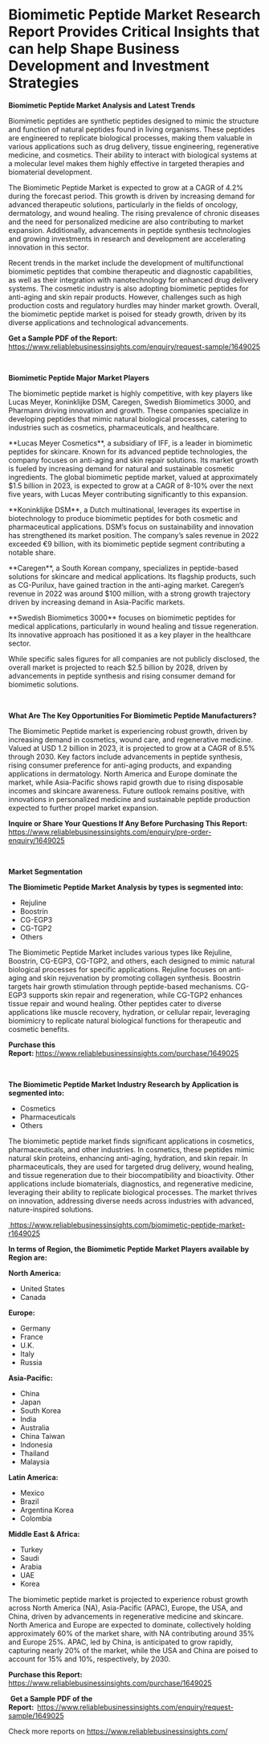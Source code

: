 <p><h1>Biomimetic Peptide Market Research Report Provides Critical Insights that can help Shape Business Development and Investment Strategies</h1></p><p><strong>Biomimetic Peptide Market Analysis and Latest Trends</strong></p>
<p><p>Biomimetic peptides are synthetic peptides designed to mimic the structure and function of natural peptides found in living organisms. These peptides are engineered to replicate biological processes, making them valuable in various applications such as drug delivery, tissue engineering, regenerative medicine, and cosmetics. Their ability to interact with biological systems at a molecular level makes them highly effective in targeted therapies and biomaterial development.</p><p>The Biomimetic Peptide Market is expected to grow at a CAGR of 4.2% during the forecast period. This growth is driven by increasing demand for advanced therapeutic solutions, particularly in the fields of oncology, dermatology, and wound healing. The rising prevalence of chronic diseases and the need for personalized medicine are also contributing to market expansion. Additionally, advancements in peptide synthesis technologies and growing investments in research and development are accelerating innovation in this sector.</p><p>Recent trends in the market include the development of multifunctional biomimetic peptides that combine therapeutic and diagnostic capabilities, as well as their integration with nanotechnology for enhanced drug delivery systems. The cosmetic industry is also adopting biomimetic peptides for anti-aging and skin repair products. However, challenges such as high production costs and regulatory hurdles may hinder market growth. Overall, the biomimetic peptide market is poised for steady growth, driven by its diverse applications and technological advancements.</p></p>
<p><strong>Get a Sample PDF of the Report:&nbsp;</strong> <a href="https://www.reliablebusinessinsights.com/enquiry/request-sample/1649025?utm_campaign=2252&utm_medium=2&utm_source=Github&utm_content=ia&utm_term=27012025&utm_id=biomimetic-peptide">https://www.reliablebusinessinsights.com/enquiry/request-sample/1649025</a></p>
<p>&nbsp;</p>
<p><strong>Biomimetic Peptide Major Market Players</strong></p>
<p><p>The biomimetic peptide market is highly competitive, with key players like Lucas Meyer, Koninklijke DSM, Caregen, Swedish Biomimetics 3000, and Pharmann driving innovation and growth. These companies specialize in developing peptides that mimic natural biological processes, catering to industries such as cosmetics, pharmaceuticals, and healthcare.</p><p>**Lucas Meyer Cosmetics**, a subsidiary of IFF, is a leader in biomimetic peptides for skincare. Known for its advanced peptide technologies, the company focuses on anti-aging and skin repair solutions. Its market growth is fueled by increasing demand for natural and sustainable cosmetic ingredients. The global biomimetic peptide market, valued at approximately $1.5 billion in 2023, is expected to grow at a CAGR of 8-10% over the next five years, with Lucas Meyer contributing significantly to this expansion.</p><p>**Koninklijke DSM**, a Dutch multinational, leverages its expertise in biotechnology to produce biomimetic peptides for both cosmetic and pharmaceutical applications. DSM’s focus on sustainability and innovation has strengthened its market position. The company’s sales revenue in 2022 exceeded €9 billion, with its biomimetic peptide segment contributing a notable share.</p><p>**Caregen**, a South Korean company, specializes in peptide-based solutions for skincare and medical applications. Its flagship products, such as CG-Purilux, have gained traction in the anti-aging market. Caregen’s revenue in 2022 was around $100 million, with a strong growth trajectory driven by increasing demand in Asia-Pacific markets.</p><p>**Swedish Biomimetics 3000** focuses on biomimetic peptides for medical applications, particularly in wound healing and tissue regeneration. Its innovative approach has positioned it as a key player in the healthcare sector.</p><p>While specific sales figures for all companies are not publicly disclosed, the overall market is projected to reach $2.5 billion by 2028, driven by advancements in peptide synthesis and rising consumer demand for biomimetic solutions.</p></p>
<p>&nbsp;</p>
<p><strong>What Are The Key Opportunities For Biomimetic Peptide Manufacturers?</strong></p>
<p><p>The Biomimetic Peptide market is experiencing robust growth, driven by increasing demand in cosmetics, wound care, and regenerative medicine. Valued at USD 1.2 billion in 2023, it is projected to grow at a CAGR of 8.5% through 2030. Key factors include advancements in peptide synthesis, rising consumer preference for anti-aging products, and expanding applications in dermatology. North America and Europe dominate the market, while Asia-Pacific shows rapid growth due to rising disposable incomes and skincare awareness. Future outlook remains positive, with innovations in personalized medicine and sustainable peptide production expected to further propel market expansion.</p></p>
<p><strong>Inquire or Share Your Questions If Any Before Purchasing This Report:</strong> <a href="https://www.reliablebusinessinsights.com/enquiry/pre-order-enquiry/1649025?utm_campaign=2252&utm_medium=2&utm_source=Github&utm_content=ia&utm_term=27012025&utm_id=biomimetic-peptide">https://www.reliablebusinessinsights.com/enquiry/pre-order-enquiry/1649025</a></p>
<p>&nbsp;</p>
<p><strong>Market Segmentation</strong></p>
<p><strong>The Biomimetic Peptide Market Analysis by types is segmented into:</strong></p>
<p><ul><li>Rejuline</li><li>Boostrin</li><li>CG-EGP3</li><li>CG-TGP2</li><li>Others</li></ul></p>
<p><p>The Biomimetic Peptide Market includes various types like Rejuline, Boostrin, CG-EGP3, CG-TGP2, and others, each designed to mimic natural biological processes for specific applications. Rejuline focuses on anti-aging and skin rejuvenation by promoting collagen synthesis. Boostrin targets hair growth stimulation through peptide-based mechanisms. CG-EGP3 supports skin repair and regeneration, while CG-TGP2 enhances tissue repair and wound healing. Other peptides cater to diverse applications like muscle recovery, hydration, or cellular repair, leveraging biomimicry to replicate natural biological functions for therapeutic and cosmetic benefits.</p></p>
<p><strong>Purchase this Report:&nbsp;</strong><a href="https://www.reliablebusinessinsights.com/purchase/1649025?utm_campaign=2252&utm_medium=2&utm_source=Github&utm_content=ia&utm_term=27012025&utm_id=biomimetic-peptide">https://www.reliablebusinessinsights.com/purchase/1649025</a></p>
<p>&nbsp;</p>
<p><strong>The Biomimetic Peptide Market Industry Research by Application is segmented into:</strong></p>
<p><ul><li>Cosmetics</li><li>Pharmaceuticals</li><li>Others</li></ul></p>
<p><p>The biomimetic peptide market finds significant applications in cosmetics, pharmaceuticals, and other industries. In cosmetics, these peptides mimic natural skin proteins, enhancing anti-aging, hydration, and skin repair. In pharmaceuticals, they are used for targeted drug delivery, wound healing, and tissue regeneration due to their biocompatibility and bioactivity. Other applications include biomaterials, diagnostics, and regenerative medicine, leveraging their ability to replicate biological processes. The market thrives on innovation, addressing diverse needs across industries with advanced, nature-inspired solutions.</p></p>
<p><a href="https://www.reliablebusinessinsights.com/biomimetic-peptide-market-r1649025?utm_campaign=2252&utm_medium=2&utm_source=Github&utm_content=ia&utm_term=27012025&utm_id=biomimetic-peptide">&nbsp;https://www.reliablebusinessinsights.com/biomimetic-peptide-market-r1649025</a></p>
<p><strong>In terms of Region, the Biomimetic Peptide Market Players available by Region are:</strong></p>
<p>
    <p> <strong> North America: </strong>
        <ul>
            <li>United States</li>
            <li>Canada</li>
        </ul>
        </p> 
    <p> <strong> Europe: </strong>
        <ul>
            <li>Germany</li>
            <li>France</li>
            <li>U.K.</li>
            <li>Italy</li>
            <li>Russia</li>
        </ul>
        </p> 
    <p> <strong> Asia-Pacific: </strong>
        <ul>
            <li>China</li>
            <li>Japan</li>
            <li>South Korea</li>
            <li>India</li>
            <li>Australia</li>
            <li>China Taiwan</li>
            <li>Indonesia</li>
            <li>Thailand</li>
            <li>Malaysia</li>
        </ul>
        </p> 
    <p> <strong> Latin America: </strong>
        <ul>
            <li>Mexico</li>
            <li>Brazil</li>
            <li>Argentina Korea</li>
            <li>Colombia</li>
        </ul>
        </p> 
    <p> <strong> Middle East & Africa: </strong>
        <ul>
            <li>Turkey</li>
            <li>Saudi</li>
            <li>Arabia</li>
            <li>UAE</li>
            <li>Korea</li>
        </ul>
    </p>
    </p>
<p><p>The biomimetic peptide market is projected to experience robust growth across North America (NA), Asia-Pacific (APAC), Europe, the USA, and China, driven by advancements in regenerative medicine and skincare. North America and Europe are expected to dominate, collectively holding approximately 60% of the market share, with NA contributing around 35% and Europe 25%. APAC, led by China, is anticipated to grow rapidly, capturing nearly 20% of the market, while the USA and China are poised to account for 15% and 10%, respectively, by 2030.</p></p>
<p><strong>Purchase this Report: </strong><a href="https://www.reliablebusinessinsights.com/purchase/1649025?utm_campaign=2252&utm_medium=2&utm_source=Github&utm_content=ia&utm_term=27012025&utm_id=biomimetic-peptide">https://www.reliablebusinessinsights.com/purchase/1649025</a></p>
<p>&nbsp;<strong>Get a Sample PDF of the Report:&nbsp;&nbsp;</strong><a href="https://www.reliablebusinessinsights.com/enquiry/request-sample/1649025?utm_campaign=2252&utm_medium=2&utm_source=Github&utm_content=ia&utm_term=27012025&utm_id=biomimetic-peptide">https://www.reliablebusinessinsights.com/enquiry/request-sample/1649025</a></p>
<p><strong></strong></p>
<p>Check more reports on <a href="https://www.reliablebusinessinsights.com/?utm_campaign=2252&utm_medium=2&utm_source=Github&utm_content=ia&utm_term=27012025&utm_id=biomimetic-peptide">https://www.reliablebusinessinsights.com/</a></p>